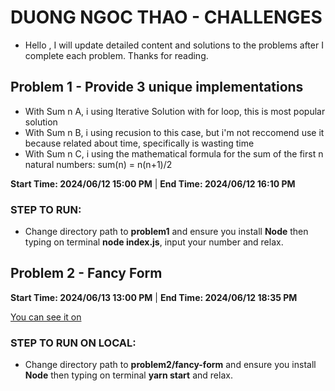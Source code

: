 # DUONG NGOC THAO - CHALLENGES

- Hello , I will update detailed content and solutions to the problems after I complete each problem. Thanks for reading.


## Problem 1 - Provide 3 unique implementations

- With Sum n A, i using Iterative Solution with for loop, this is most popular solution 
- With Sum n B, i using recusion to this case, but i'm not reccomend use it because related about time, specifically is wasting time
- With Sum n C, i using the mathematical formula for the sum of the first n natural numbers: sum(n) = n(n+1)/2

**Start Time: 2024/06/12 15:00 PM**  |  **End Time: 2024/06/12 16:10 PM**

### STEP TO RUN: 

- Change directory path to **problem1** and ensure you install **Node** then typing on terminal **node index.js**, input your number and relax.



## Problem 2 - Fancy Form 

**Start Time: 2024/06/13 13:00 PM**  |  **End Time: 2024/06/12 18:35 PM**

[You can see it on](https://fancy-form-omega.vercel.app/)

 ### STEP TO RUN ON LOCAL:
  - Change directory path to **problem2/fancy-form** and ensure you install **Node** then typing on terminal **yarn start** and relax.